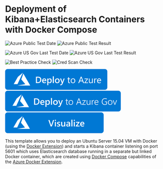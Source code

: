 # Deployment of Kibana+Elasticsearch Containers with Docker Compose

![Azure Public Test Date](https://azurequickstartsservice.blob.core.windows.net/badges/application-workloads/elk/docker-kibana-elasticsearch/PublicLastTestDate.svg)
![Azure Public Test Result](https://azurequickstartsservice.blob.core.windows.net/badges/application-workloads/elk/docker-kibana-elasticsearch/PublicDeployment.svg)

![Azure US Gov Last Test Date](https://azurequickstartsservice.blob.core.windows.net/badges/application-workloads/elk/docker-kibana-elasticsearch/FairfaxLastTestDate.svg)
![Azure US Gov Last Test Result](https://azurequickstartsservice.blob.core.windows.net/badges/application-workloads/elk/docker-kibana-elasticsearch/FairfaxDeployment.svg)

![Best Practice Check](https://azurequickstartsservice.blob.core.windows.net/badges/application-workloads/elk/docker-kibana-elasticsearch/BestPracticeResult.svg)
![Cred Scan Check](https://azurequickstartsservice.blob.core.windows.net/badges/application-workloads/elk/docker-kibana-elasticsearch/CredScanResult.svg)

[![Deploy To Azure](https://raw.githubusercontent.com/Azure/azure-quickstart-templates/master/1-CONTRIBUTION-GUIDE/images/deploytoazure.svg?sanitize=true)](https://portal.azure.com/#create/Microsoft.Template/uri/https%3A%2F%2Fraw.githubusercontent.com%2FAzure%2Fazure-quickstart-templates%2Fmaster%2Fapplication-workloads%2Felk%2Fdocker-kibana-elasticsearch%2Fazuredeploy.json)  
[![Deploy To Azure US Gov](https://raw.githubusercontent.com/Azure/azure-quickstart-templates/master/1-CONTRIBUTION-GUIDE/images/deploytoazuregov.svg?sanitize=true)](https://portal.azure.us/#create/Microsoft.Template/uri/https%3A%2F%2Fraw.githubusercontent.com%2FAzure%2Fazure-quickstart-templates%2Fmaster%2Fapplication-workloads%2Felk%2Fdocker-kibana-elasticsearch%2Fazuredeploy.json)
[![Visualize](https://raw.githubusercontent.com/Azure/azure-quickstart-templates/master/1-CONTRIBUTION-GUIDE/images/visualizebutton.svg?sanitize=true)](http://armviz.io/#/?load=https%3A%2F%2Fraw.githubusercontent.com%2FAzure%2Fazure-quickstart-templates%2Fmaster%2Fapplication-workloads%2Felk%2Fdocker-kibana-elasticsearch%2Fazuredeploy.json)
	

This template allows you to deploy an Ubuntu Server 15.04 VM with Docker (using the [Docker Extension][ext])
and starts a Kibana container listening on port 5601 which uses Elasticsearch database running
in a separate but linked Docker container, which are created using [Docker Compose][compose]
capabilities of the [Azure Docker Extension][ext].

[ext]: https://github.com/Azure/azure-docker-extension
[compose]: https://docs.docker.com/compose



